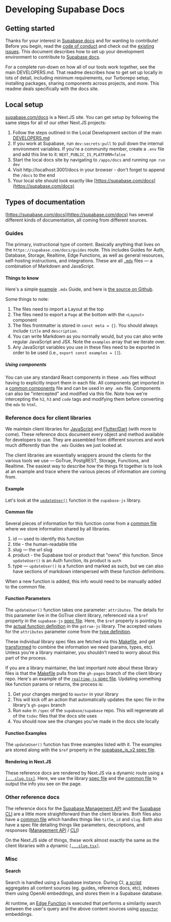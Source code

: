 # Developing Supabase Docs

## Getting started

Thanks for your interest in [Supabase docs](https://supabase.com/docs) and for wanting to contribute! Before you begin, read the
[code of conduct](https://github.com/supabase/.github/blob/main/CODE_OF_CONDUCT.md) and check out the
[existing issues](https://github.com/supabase/supabase/issues).
This document describes how to set up your development environment to contribute to [Supabase docs](https://supabase.com/docs).

For a complete run-down on how all of our tools work together, see the main DEVELOPERS.md. That readme describes how to get set up locally in lots of detail, including minimum requirements, our Turborepo setup, installing packages, sharing components across projects, and more. This readme deals specifically with the docs site.

## Local setup

[supabase.com/docs](https://supabase.com/docs) is a Next.JS site. You can get setup by following the same steps for all of our other Next.JS projects:

1. Follow the steps outlined in the Local Development section of the main [DEVELOPERS.md](https://github.com/supabase/supabase/blob/master/DEVELOPERS.md)
2. If you work at Supabase, run `dev:secrets:pull` to pull down the internal environment variables. If you're a community member, create a `.env` file and add this line to it: `NEXT_PUBLIC_IS_PLATFORM=false`
3. Start the local docs site by navigating to `/apps/docs` and running `npm run dev`
4. Visit http://localhost:3001/docs in your browser - don't forget to append the `/docs` to the end
5. Your local site should look exactly like [https://supabase.com/docs](https://supabase.com/docs)

## Types of documentation

[https://supabase.com/docs](https://supabase.com/docs) has several different kinds of documentation, all coming from different sources.

### Guides

The primary, instructional type of content. Basically anything that lives on the `https://supabase.com/docs/guides` route. This includes Guides for Auth, Database, Storage, Realtime, Edge Functions, as well as general resources, self-hosting instructions, and integrations. These are all [`.mdx`](https://mdxjs.com/) files — a combination of Markdown and JavaScript.

#### Things to know

Here's a simple [example](https://supabase.com/docs/guides/functions) `.mdx` Guide, and here is [the source on Github](https://raw.githubusercontent.com/supabase/supabase/master/apps/docs/pages/guides/functions.mdx).

Some things to note:

1. The files need to import a Layout at the top
2. The files need to export a `Page` at the bottom with the `<Layout>` component
3. The files frontmatter is stored in `const meta = {}`. You should always include `title` and `description`.
4. You can write Markdown as you normally would, but you can also write regular JavaScript and JSX. Note the `examples` array that we iterate over.
5. Any JavaScript variables you use in these files need to be exported in order to be used (i.e., `export const examples = []`).

##### Using components

You can use any standard React components in these `.mdx` files without having to explicitly import them in each file. All components get imported in a [common components](https://github.com/supabase/supabase/blob/master/apps/docs/components/index.tsx) file and can be used in any `.mdx` file. Components can also be "intercepted" and modified via this file. Note how we're intercepting the `h2`, `h3` and `code` tags and modifying them before converting the `mdx` to `html`.

### Reference docs for client libraries

We maintain client libraries for [JavaScript](https://supabase.com/docs/reference/javascript) and [Flutter/Dart](https://supabase.com/docs/reference/dart) (with more to come). These reference docs document every object and method available for developers to use. They are assembled from different sources and work much differently than the `.mdx` Guides we just looked at.

The client libraries are essentially wrappers around the clients for the various tools we use — GoTrue, PostgREST, Storage, Functions, and Realtime. The easiest way to describe how the things fit together is to look at an example and trace where the various pieces of information are coming from.

#### Example

Let's look at the [`updateUser()`](https://supabase.com/docs/reference/javascript/auth-updateuser) function in the `supabase-js` library.

#### Common file

Several pieces of information for this function come from a [common file](https://github.com/supabase/supabase/blob/3d774b3b7bcdcb410e25726d832467584ebea686/spec/common-client-libs-sections.json#L548) where we store information shared by all libraries.

1. id — used to identify this function
2. title - the human-readable title
3. slug — the url slug
4. product - the Supabase tool or product that "owns" this function. Since `updateUser()` is an Auth function, its product is `auth`
5. type — `updateUser()` is a function and marked as such, but we can also have sections of markdown interspersed with these function definitions.

When a new function is added, this info would need to be manually added to the common file.

#### Function Parameters

The `updateUser()` function takes one parameter: `attributes`. The details for this parameter live in the GoTrue client library, referenced via a `$ref` property in the `supabase-js` [spec file](https://github.com/supabase/supabase/blob/cb04d85262db6a371539dda7df9b00ba5a901e87/spec/supabase_js_v2.yml#L357). Here, the `$ref` property is pointing to the [actual function definition](https://github.com/supabase/gotrue-js/blob/2d60e79073b96ae8c97a6ce18e2601ed1e2a2712/src/GoTrueClient.ts#L590) in the `gotrue-js` library. The accepted values for the `attributes` parameter come from the [type definition](https://github.com/supabase/gotrue-js/blob/16d3deb822097e8640a3a15b94a5690b3beaf11b/src/lib/types.ts#L233).

These individual library spec files are fetched via this [Makefile](https://github.com/supabase/supabase/blob/master/spec/Makefile), and get [transformed](https://github.com/supabase/supabase/blob/master/spec/enrichments/tsdoc_v2/supabase_dereferenced.json) to combine the information we need (params, types, etc). Unless you're a library maintainer, you shouldn't need to worry about this part of the process.

If you are a library maintainer, the last important note about these library files is that the [Makefile](https://github.com/supabase/supabase/blob/master/spec/Makefile) pulls from the `gh-pages` branch of the client library repo. Here's an example of the [`realtime-js` spec file](https://github.com/supabase/realtime-js/blob/gh-pages/v2/spec.json). Updating something like function params or returns, the process is:

1. Get your changes merged to `master` in your library
2. This will kick off an action that automatically updates the spec file in the library's `gh-pages` branch
3. Run `make` in `/spec` of the `supabase/supabase` repo. This will regenerate all of the `tsdoc` files that the docs site uses
4. You should now see the changes you've made in the docs site locally

#### Function Examples

The `updateUser()` function has three examples listed with it. The examples are stored along with the `$ref` property in the [supabase_js_v2 spec file](https://github.com/supabase/supabase/blob/master/spec/supabase_js_v2.yml).

#### Rendering in Next.JS

These reference docs are rendered by Next.JS via a dynamic route using a [`[...slug.tsx]`](https://github.com/supabase/supabase/blob/master/apps/docs/pages/reference/javascript/%5B...slug%5D.tsx). Here, we use the library [spec file](https://github.com/supabase/supabase/blob/bd0514553c627db8f1e8d0b3ae440ccb6759d228/apps/docs/pages/reference/javascript/%5B...slug%5D.tsx#L4) and the [common file](https://github.com/supabase/supabase/blob/bd0514553c627db8f1e8d0b3ae440ccb6759d228/apps/docs/pages/reference/javascript/%5B...slug%5D.tsx#L1) to output the info you see on the page.

### Other reference docs

The reference docs for the [Supabase Management API](https://supabase.com/docs/reference/api) and the [Supabase CLI](https://supabase.com/docs/reference/cli) are a little more straightforward than the client libraries. Both files also have a [common file](https://github.com/supabase/supabase/blob/master/spec/common-cli-sections.json) which handles things like `title`, `id` and `slug`. Both also have a spec file detailing things like parameters, descriptions, and responses ([Management API](https://github.com/supabase/supabase/blob/master/spec/api_v0_openapi.json) / [CLI](https://github.com/supabase/supabase/blob/master/spec/cli_v1_commands.yaml))

On the Next.JS side of things, these work almost exactly the same as the client libraries with a dynamic [`[...slug.tsx]`](https://github.com/supabase/supabase/blob/master/apps/docs/pages/reference/cli/%5B...slug%5D.tsx).

### Misc

#### Search

Search is handled using a Supabase instance. During CI, [a script](https://github.com/supabase/supabase/blob/master/apps/docs/scripts/search/generate-embeddings.ts) aggregates all content sources (eg. guides, reference docs, etc), indexes them using OpenAI embeddings, and stores them in a Supabase database.

At runtime, an [Edge Function](https://github.com/supabase/supabase/blob/master/supabase/functions) is executed that performs a similarity search between the user's query and the above content sources using [`pgvector`](https://github.com/pgvector/pgvector) embeddings.
